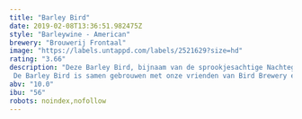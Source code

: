 ```yaml
---
title: "Barley Bird"
date: 2019-02-08T13:36:51.982475Z
style: "Barleywine - American"
brewery: "Brouwerij Frontaal"
image: "https://labels.untappd.com/labels/2521629?size=hd"
rating: "3.66"
description: "Deze Barley Bird, bijnaam van de sprookjesachtige Nachtegaal, is een volle én doordrinkbare Barley Wine. De moutigheid en fruitige hoppen zijn prachtig in evenwicht en maken het tot een bier om de koude dagen heerlijk door te komen. De Barley Bird is samen gebrouwen met onze vrienden van Bird Brewery en is het tweede vogeltje uit het nest van de collab tour die zij dit jaar doen."
abv: "10.0"
ibu: "56"
robots: noindex,nofollow
---
```

